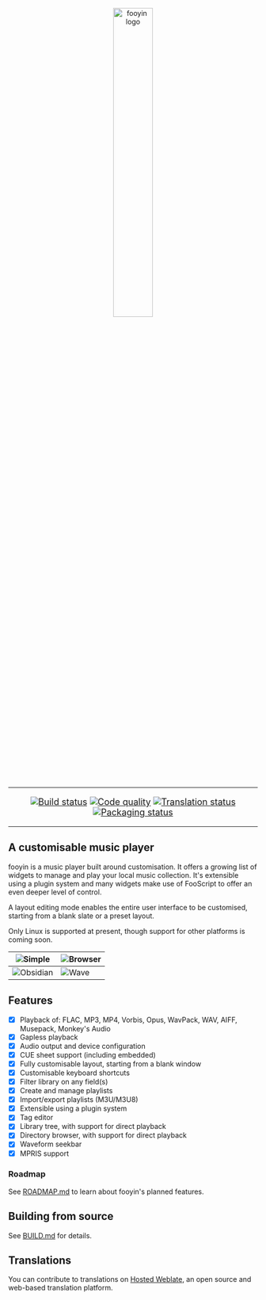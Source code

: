 <p align="center">
<img src="https://github.com/ludouzi/fooyin/assets/45490980/a6c6923a-5de3-4d29-a6e9-f73ebd5181ac" width="40%" alt="fooyin logo">
</p>

<hr />

<p align="center" style="font-size: 18px;">
<a href="https://github.com/ludouzi/fooyin/actions/workflows/build.yml"><img src="https://github.com/ludouzi/fooyin/actions/workflows/build.yml/badge.svg" alt="Build status"></a>
<a href="https://app.codacy.com/gh/ludouzi/fooyin/dashboard?utm_source=gh&utm_medium=referral&utm_content=&utm_campaign=Badge_grade"><img src="https://app.codacy.com/project/badge/Grade/ae0c3e9825d849b0b64697e59e4dfea6" alt="Code quality"></a>
<a href="https://hosted.weblate.org/engage/fooyin/"><img src="https://hosted.weblate.org/widget/fooyin/svg-badge.svg" alt="Translation status" /></a>
<a href="https://repology.org/project/fooyin/versions"><img src="https://repology.org/badge/tiny-repos/fooyin.svg" alt="Packaging status"></a>
</p>

<hr />

## A customisable music player

fooyin is a music player built around customisation. It offers a growing list of widgets to manage and play your local 
music collection. It's extensible using a plugin system and many widgets make use of FooScript to offer an even deeper 
level of control.

A layout editing mode enables the entire user interface to be customised, starting from a blank slate or a preset layout.

Only Linux is supported at present, though support for other platforms is coming soon.

| ![Simple](https://raw.githubusercontent.com/ludouzi/fooyin/master/data/images/simple-dark.png)     | ![Browser](https://raw.githubusercontent.com/ludouzi/fooyin/master/data/images/browser-dark.png) |
|----------------------------------------------------------------------------------------------------|--------------------------------------------------------------------------------------------------|
| ![Obsidian](https://raw.githubusercontent.com/ludouzi/fooyin/master/data/images/obsidian-dark.png) | ![Wave](https://raw.githubusercontent.com/ludouzi/fooyin/master/data/images/viewer-dark.png)     |

## Features

* [x] Playback of: FLAC, MP3, MP4, Vorbis, Opus, WavPack, WAV, AIFF, Musepack, Monkey's Audio
* [x] Gapless playback
* [x] Audio output and device configuration
* [x] CUE sheet support (including embedded)
* [x] Fully customisable layout, starting from a blank window
* [x] Customisable keyboard shortcuts
* [x] Filter library on any field(s)
* [x] Create and manage playlists
* [x] Import/export playlists (M3U/M3U8)
* [x] Extensible using a plugin system
* [x] Tag editor
* [x] Library tree, with support for direct playback
* [x] Directory browser, with support for direct playback
* [x] Waveform seekbar
* [x] MPRIS support

### Roadmap

See [ROADMAP.md](ROADMAP.md) to learn about fooyin's planned features.

## Building from source

See [BUILD.md](BUILD.md) for details.

## Translations

You can contribute to translations on [Hosted Weblate](https://hosted.weblate.org/projects/fooyin/),
an open source and web-based translation platform.
